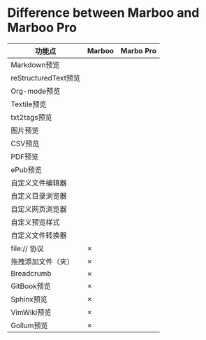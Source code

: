 # Difference between Marboo and Marboo Pro

<!--
create time: 2015-10-14 07:21:30
Author: amoblin

This file is created by Marboo<http://marboo.io> template file $MARBOO_HOME/.media/starts/default.md
本文件由 Marboo<http://marboo.io> 模板文件 $MARBOO_HOME/.media/starts/default.md 创建
-->


|  功能点           | Marboo | Marbo Pro |
|-------------|-------|-------|
| Markdown预览 | <i class="fa fa-check"/>      | <i class="fa fa-check"/>      |
| reStructuredText预览 | <i class="fa fa-check"/>      | <i class="fa fa-check"/>      |
| Org-mode预览 | <i class="fa fa-check"/>      | <i class="fa fa-check"/>      |
| Textile预览 | <i class="fa fa-check"/>      | <i class="fa fa-check"/>      |
| txt2tags预览 | <i class="fa fa-check"/>      | <i class="fa fa-check"/>      |
| 图片预览 | <i class="fa fa-check"/>      | <i class="fa fa-check"/>      |
| CSV预览 | <i class="fa fa-check"/>      | <i class="fa fa-check"/>      |
| PDF预览 | <i class="fa fa-check"/>      | <i class="fa fa-check"/>      |
| ePub预览 | <i class="fa fa-check"/>      | <i class="fa fa-check"/>      |
| 自定义文件编辑器 | <i class="fa fa-check"/>      | <i class="fa fa-check"/>      |
| 自定义目录浏览器 | <i class="fa fa-check"/>      | <i class="fa fa-check"/>      |
| 自定义网页浏览器 | <i class="fa fa-check"/>      | <i class="fa fa-check"/>      |
| 自定义预览样式    | <i class="fa fa-check"/>      | <i class="fa fa-check"/>      |
| 自定义文件转换器  | <i class="fa fa-check"/>      | <i class="fa fa-check"/>      |
| file:// 协议 | ×      | <i class="fa fa-check"/>      |
| 拖拽添加文件（夹）   | ×      | <i class="fa fa-check"/>      |
| Breadcrumb | ×      | <i class="fa fa-check"/>      |
| GitBook预览 | ×      | <i class="fa fa-check"/>      |
| Sphinx预览 | ×      | <i class="fa fa-check"/>      |
| VimWiki预览 | ×      | <i class="fa fa-check"/>      |
| Gollum预览 | ×      | <i class="fa fa-check"/>      |

